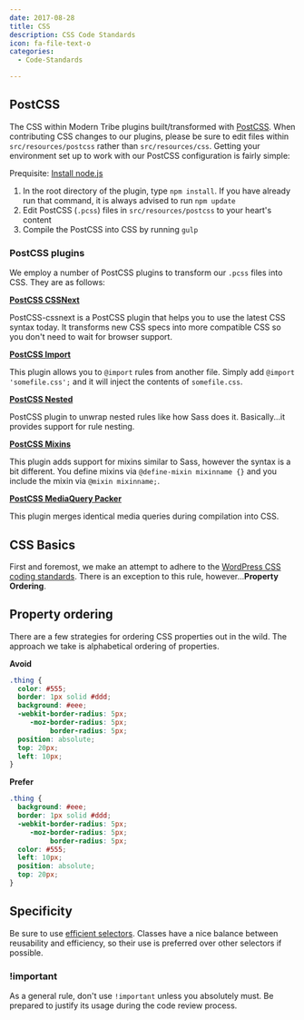 ```yaml
---
date: 2017-08-28
title: CSS
description: CSS Code Standards
icon: fa-file-text-o
categories:
  - Code-Standards

---
```

## PostCSS

The CSS within Modern Tribe plugins built/transformed with [PostCSS](https://github.com/postcss/postcss). When contributing CSS changes to our plugins, please
be sure to edit files within `src/resources/postcss` rather than `src/resources/css`. Getting your environment set up to work with our
PostCSS configuration is fairly simple:

Prequisite: [Install node.js](https://nodejs.org/)

1. In the root directory of the plugin, type `npm install`. If you have already run that command, it is always advised to run `npm update`
1. Edit PostCSS (`.pcss`) files in `src/resources/postcss` to your heart's content
1. Compile the PostCSS into CSS by running `gulp`

### PostCSS plugins

We employ a number of PostCSS plugins to transform our `.pcss` files into CSS. They are as follows:

**[PostCSS CSSNext](http://cssnext.io/)**

PostCSS-cssnext is a PostCSS plugin that helps you to use the latest CSS syntax today. It transforms
new CSS specs into more compatible CSS so you don't need to wait for browser support.

**[PostCSS Import](https://github.com/postcss/postcss-import)**

This plugin allows you to `@import` rules from another file. Simply add `@import 'somefile.css';`
and it will inject the contents of `somefile.css`.

**[PostCSS Nested](https://github.com/postcss/postcss-nested)**

PostCSS plugin to unwrap nested rules like how Sass does it. Basically...it provides support for rule nesting.

**[PostCSS Mixins](https://github.com/postcss/postcss-mixins)**

This plugin adds support for mixins similar to Sass, however the syntax is a bit different. You define mixins via `@define-mixin mixinname {}`
and you include the mixin via `@mixin mixinname;`.

**[PostCSS MediaQuery Packer](https://github.com/hail2u/node-css-mqpacker)**

This plugin merges identical media queries during compilation into CSS.

## CSS Basics

First and foremost, we make an attempt to adhere to the [WordPress CSS coding standards](http://make.wordpress.org/core/handbook/coding-standards/css/).
There is an exception to this rule, however...**Property Ordering**.

## Property ordering

There are a few strategies for ordering CSS properties out in the wild. The approach we take is alphabetical ordering of properties.

**Avoid**

```css
.thing {
  color: #555;
  border: 1px solid #ddd;
  background: #eee;
  -webkit-border-radius: 5px;
     -moz-border-radius: 5px;
          border-radius: 5px;
  position: absolute;
  top: 20px;
  left: 10px;
}
```

**Prefer**

```css
.thing {
  background: #eee;
  border: 1px solid #ddd;
  -webkit-border-radius: 5px;
     -moz-border-radius: 5px;
          border-radius: 5px;
  color: #555;
  left: 10px;
  position: absolute;
  top: 20px;
}
```

## Specificity

Be sure to use [efficient selectors](http://csswizardry.com/2011/09/writing-efficient-css-selectors/).
Classes have a nice balance between reusability and efficiency, so their use is preferred over other
selectors if possible.

### !important

As a general rule, don't use `!important` unless you absolutely must. Be prepared to justify its
usage during the code review process.